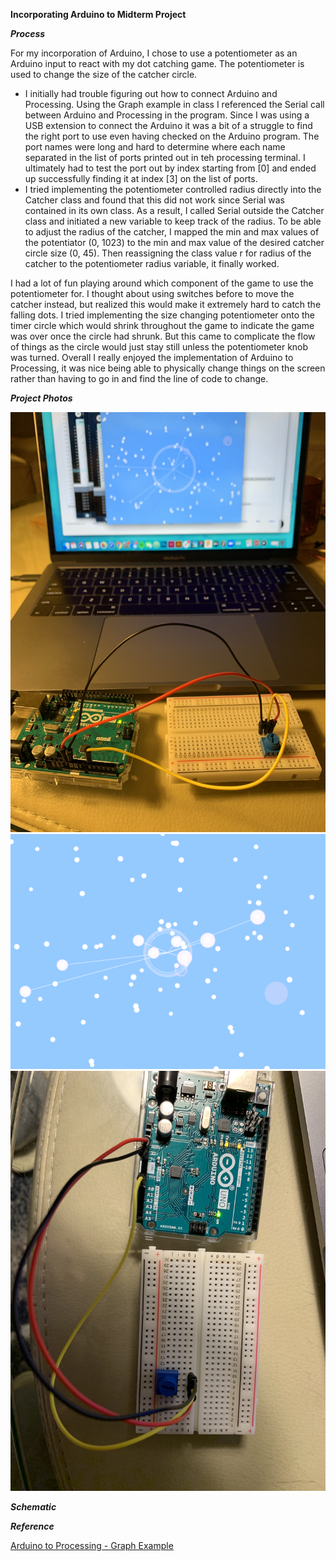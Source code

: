 **Incorporating Arduino to Midterm Project**

***Process*** 

For my incorporation of Arduino, I chose to use a potentiometer as an Arduino input to react with my dot catching game. The potentiometer is used to change the size of the catcher circle.
- I initially had trouble figuring out how to connect Arduino and Processing. Using the Graph example in class I referenced the Serial call between Arduino and Processing in the program. Since I was using a USB extension to connect the Arduino it was a bit of a struggle to find the right port to use even having checked on the Arduino program. The port names were long and hard to determine where each name separated in the list of ports printed out in teh processing terminal. I ultimately had to test the port out by index starting from [0] and ended up successfully finding it at index [3] on the list of ports.
- I tried implementing the potentiometer controlled radius directly into the Catcher class and found that this did not work since Serial was contained in its own class. As a result, I called Serial outside the Catcher class and initiated a new variable to keep track of the radius. To be able to adjust the radius of the catcher, I mapped the min and max values of the potentiator (0, 1023) to the min and max value of the desired catcher circle size (0, 45). Then reassigning the class value r for radius of the catcher to the potentiometer radius variable, it finally worked. 

I had a lot of fun playing around which component of the game to use the potentiometer for. I thought about using switches before to move the catcher instead, but realized this would make it extremely hard to catch the falling dots. I tried implementing the size changing potentiometer onto the timer circle which would shrink throughout the game to indicate the game was over once the circle had shrunk. But this came to complicate the flow of things as the circle would just stay still unless the potentiometer knob was turned. Overall I really enjoyed the implementation of Arduino to Processing, it was nice being able to physically change things on the screen rather than having to go in and find the line of code to change. 

***Project Photos*** 

![](project.jpeg)
![](processing.png)
![](project_layout.jpeg)

***Schematic***

***Reference***

[Arduino to Processing - Graph Example](https://www.arduino.cc/en/tutorial/graph) 
